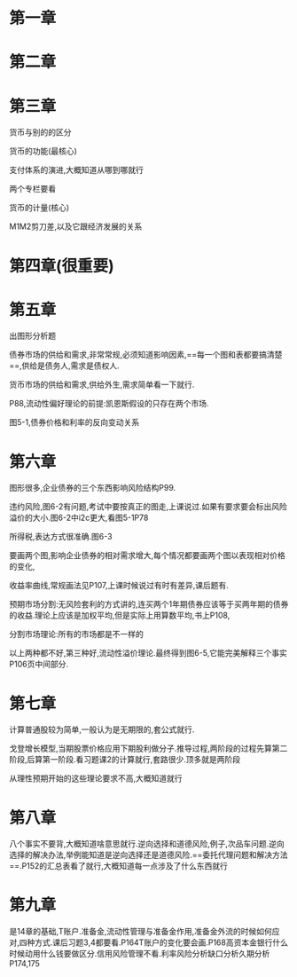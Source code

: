 # 第一章


# 第二章




# 第三章

货币与别的的区分

货币的功能(最核心)

支付体系的演进,大概知道从哪到哪就行

两个专栏要看

货币的计量(核心)

M1M2剪刀差,以及它跟经济发展的关系

# 第四章(很重要)





# 第五章

出图形分析题

债券市场的供给和需求,非常常规,必须知道影响因素,==每一个图和表都要搞清楚==,供给是债务人,需求是债权人.

货币市场的供给和需求,供给外生,需求简单看一下就行.

P88,流动性偏好理论的前提:凯恩斯假设的只存在两个市场.

图5-1,债券价格和利率的反向变动关系

# 第六章

图形很多,企业债券的三个东西影响风险结构P99.

违约风险,图6-2有问题,考试中要按真正的图走,上课说过.如果有要求要会标出风险溢价的大小.图6-2中i2c更大,看图5-1P78

所得税,表达方式很准确.图6-3

要画两个图,影响企业债券的相对需求增大,每个情况都要画两个图以表现相对价格的变化,

收益率曲线,常规画法见P107,上课时候说过有时有差异,课后题有.

预期市场分割:无风险套利的方式讲的,连买两个1年期债券应该等于买两年期的债券的收益.理论上应该是加权平均,但是实际上用算数平均,书上P108,

分割市场理论:所有的市场都是不一样的

以上两种都不好,第三种好,流动性溢价理论.最终得到图6-5,它能完美解释三个事实P106页中间部分.

# 第七章

计算普通股较为简单,一般认为是无期限的,套公式就行.

戈登增长模型,当期股票价格应用下期股利做分子.推导过程,两阶段的过程先算第二阶段,后算第一阶段.看习题课2的计算就行,套路很少.顶多就是两阶段

从理性预期开始的这些理论要求不高,大概知道就行

# 第八章

八个事实不要背,大概知道啥意思就行.逆向选择和道德风险,例子,次品车问题.逆向选择的解决办法,举例能知道是逆向选择还是道德风险.==委托代理问题和解决方法==.P152的汇总表看了就行,大概知道每一点涉及了什么东西就行

# 第九章

是14章的基础,T账户.准备金,流动性管理与准备金作用,准备金外流的时候如何应对,四种方式.课后习题3,4都要看.P164T账户的变化要会画.P168高资本金银行什么时候动用什么钱要做区分.信用风险管理不看.利率风险分析缺口分析久期分析P174,175
